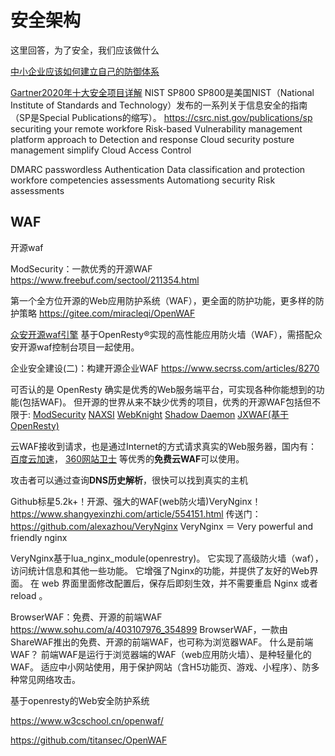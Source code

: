 # 安全架构

这里回答，为了安全，我们应该做什么

[中小企业应该如何建立自己的防御体系](https://www.freebuf.com/articles/neopoints/251516.html)

[Gartner2020年十大安全项目详解](https://www.freebuf.com/articles/network/252759.html)
NIST SP800
SP800是美国NIST（National Institute of Standards and Technology）发布的一系列关于信息安全的指南（SP是Special Publications的缩写）。
https://csrc.nist.gov/publications/sp
securiting your remote workfore
Risk-based Vulnerability management
platform approach to Detection and response
Cloud security posture management
simplify Cloud Access Control

DMARC
passwordless Authentication
Data classification and protection
workfore competencies assessments
Automationg security Risk assessments


## WAF

开源waf

ModSecurity：一款优秀的开源WAF
https://www.freebuf.com/sectool/211354.html

第一个全方位开源的Web应用防护系统（WAF），更全面的防护功能，更多样的防护策略
https://gitee.com/miracleqi/OpenWAF

[众安开源waf引擎](https://github.com/ZhongAnTech/maiev-waf)
基于OpenResty®实现的高性能应用防火墙（WAF），需搭配众安开源waf控制台项目一起使用。

企业安全建设(二)：构建开源企业WAF
https://www.secrss.com/articles/8270

可否认的是 OpenResty 确实是优秀的Web服务端平台，可实现各种你能想到的功能(包括WAF)。
但开源的世界从来不缺少优秀的项目，优秀的开源WAF包括但不限于:
   [ModSecurity](http://www.modsecurity.org/)
   [NAXSI](https://github.com/nbs-system/naxsi)
   [WebKnight](https://www.aqtronix.com/?PageID=99)
   [Shadow Daemon](https://shadowd.zecure.org/overview/introduction/)
   [JXWAF(基于OpenResty) ](https://github.com/jx-sec/jxwaf)


云WAF接收到请求，也是通过Internet的方式请求真实的Web服务器，国内有：
[百度云加速](https://su.baidu.com/)，
[360网站卫士](https://wangzhan.qianxin.com/)
等优秀的**免费云WAF**可以使用。

攻击者可以通过查询**DNS历史解析**，很快可以找到真实的主机

Github标星5.2k+！开源、强大的WAF(web防火墙)VeryNginx！
https://www.shangyexinzhi.com/article/554151.html
传送门：https://github.com/alexazhou/VeryNginx
VeryNginx ＝ Very powerful and friendly nginx

VeryNginx基于lua_nginx_module(openrestry)。
  它实现了高级防火墙（waf），访问统计信息和其他一些功能。
  它增强了Nginx的功能，并提供了友好的Web界面。
在 web 界面里面修改配置后，保存后即刻生效，并不需要重启 Nginx 或者 reload 。

BrowserWAF：免费、开源的前端WAF 
https://www.sohu.com/a/403107976_354899
BrowserWAF，一款由ShareWAF推出的免费、开源的前端WAF，也可称为浏览器WAF。
什么是前端WAF？
前端WAF是运行于浏览器端的WAF（web应用防火墙）、是种轻量化的WAF。
适应中小网站使用，用于保护网站（含H5功能页、游戏、小程序）、防多种常见网络攻击。

基于openresty的Web安全防护系统

https://www.w3cschool.cn/openwaf/

https://github.com/titansec/OpenWAF


